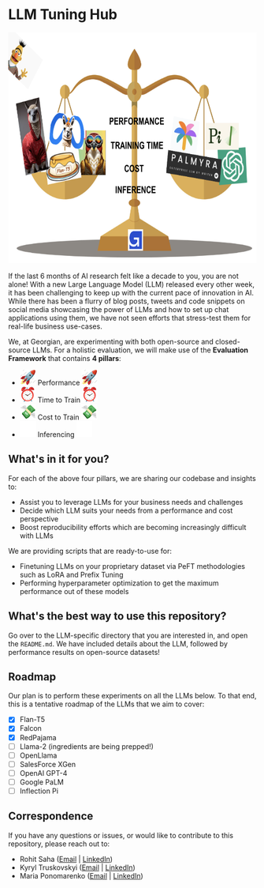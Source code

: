 # LLM Tuning Hub 

<img src="assets/repo-main.png" width="768" height="468"/>

If the last 6 months of AI research felt like a decade to you, you are not alone! With a new Large Language Model (LLM) released every other week, it has been challenging to keep up with the current pace of innovation in AI. While there has been a flurry of blog posts, tweets and code snippets on social media showcasing the power of LLMs and how to set up chat applications using them, we have not seen efforts that stress-test them for real-life business use-cases.

We, at Georgian, are experimenting with both open-source and closed-source LLMs. For a holistic evaluation, we will make use of the __Evaluation Framework__ that contains __4 pillars__:

- <img src="assets/rocket.gif" width="32" height="32"/> Performance <img src="assets/rocket.gif" width="32" height="32"/>
- <img src="assets/time.gif" width="32" height="32"/> Time to Train <img src="assets/time.gif" width="32" height="32"/>
- <img src="assets/money.gif" width="32" height="32"/> Cost to Train <img src="assets/money.gif" width="32" height="32"/>
- <img src="assets/progress.gif" width="32" height="32"/> Inferencing <img src="assets/progress.gif" width="32" height="32"/>

## What's in it for you?

For each of the above four pillars, we are sharing our codebase and insights to:
- Assist you to leverage LLMs for your business needs and challenges
- Decide which LLM suits your needs from a performance and cost perspective
- Boost reproducibility efforts which are becoming increasingly difficult with LLMs

We are providing scripts that are ready-to-use for:
- Finetuning LLMs on your proprietary dataset via PeFT methodologies such as LoRA and Prefix Tuning
- Performing hyperparameter optimization to get the maximum performance out of these models

## What's the best way to use this repository?

Go over to the LLM-specific directory that you are interested in, and open the ```README.md```. We have included details about the LLM, followed by performance results on open-source datasets!

## Roadmap

Our plan is to perform these experiments on all the LLMs below. To that end, this is a tentative roadmap of the LLMs that we aim to cover:

- [x] Flan-T5
- [x] Falcon 
- [x] RedPajama
- [ ] Llama-2 (ingredients are being prepped!)
- [ ] OpenLlama
- [ ] SalesForce XGen
- [ ] OpenAI GPT-4
- [ ] Google PaLM
- [ ] Inflection Pi

## Correspondence

If you have any questions or issues, or would like to contribute to this repository, please reach out to:

- Rohit Saha ([Email](mailto:rohit@georgian.io) | [LinkedIn](https://www.linkedin.com/in/rohit-saha-ai/))
- Kyryl Truskovskyi ([Email](mailto:kyryl@georgian.io) | [LinkedIn](https://www.linkedin.com/in/kyryl-truskovskyi-275b7967/))
- Maria Ponomarenko ([Email](mailto:mariia.ponomarenko@georgian.io) | [LinkedIn](https://www.linkedin.com/in/maria-ponomarenko-71b465179/))


